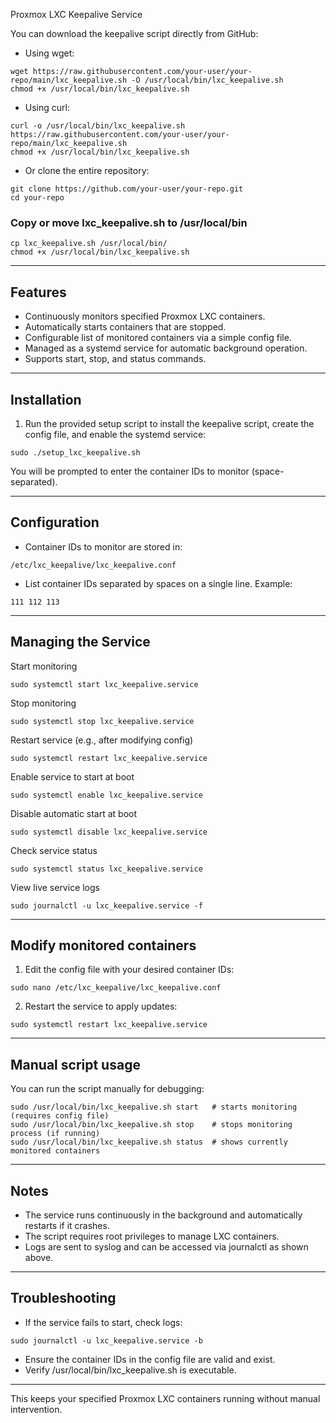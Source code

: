 Proxmox LXC Keepalive Service

You can download the keepalive script directly from GitHub:

- Using wget:
```
wget https://raw.githubusercontent.com/your-user/your-repo/main/lxc_keepalive.sh -O /usr/local/bin/lxc_keepalive.sh
chmod +x /usr/local/bin/lxc_keepalive.sh
```
- Using curl:
```
curl -o /usr/local/bin/lxc_keepalive.sh https://raw.githubusercontent.com/your-user/your-repo/main/lxc_keepalive.sh
chmod +x /usr/local/bin/lxc_keepalive.sh
```
- Or clone the entire repository:
```
git clone https://github.com/your-user/your-repo.git
cd your-repo
```
### Copy or move lxc_keepalive.sh to /usr/local/bin
```
cp lxc_keepalive.sh /usr/local/bin/
chmod +x /usr/local/bin/lxc_keepalive.sh
```
---

## Features

- Continuously monitors specified Proxmox LXC containers.
- Automatically starts containers that are stopped.
- Configurable list of monitored containers via a simple config file.
- Managed as a systemd service for automatic background operation.
- Supports start, stop, and status commands.

---

## Installation

1. Run the provided setup script to install the keepalive script, create the config file, and enable the systemd service:
```
sudo ./setup_lxc_keepalive.sh
```
You will be prompted to enter the container IDs to monitor (space-separated).

---

## Configuration

- Container IDs to monitor are stored in:
```
/etc/lxc_keepalive/lxc_keepalive.conf
```
- List container IDs separated by spaces on a single line. Example:
```
111 112 113
```
---

## Managing the Service

Start monitoring
```
sudo systemctl start lxc_keepalive.service
```
Stop monitoring
```
sudo systemctl stop lxc_keepalive.service
```
Restart service (e.g., after modifying config)
```
sudo systemctl restart lxc_keepalive.service
```
Enable service to start at boot
```
sudo systemctl enable lxc_keepalive.service
```
Disable automatic start at boot
```
sudo systemctl disable lxc_keepalive.service
```
Check service status
```
sudo systemctl status lxc_keepalive.service
```
View live service logs
```
sudo journalctl -u lxc_keepalive.service -f
```
---

## Modify monitored containers

1. Edit the config file with your desired container IDs:
```
sudo nano /etc/lxc_keepalive/lxc_keepalive.conf
```
2. Restart the service to apply updates:
```
sudo systemctl restart lxc_keepalive.service
```
---

## Manual script usage

You can run the script manually for debugging:
```
sudo /usr/local/bin/lxc_keepalive.sh start   # starts monitoring (requires config file)
sudo /usr/local/bin/lxc_keepalive.sh stop    # stops monitoring process (if running)
sudo /usr/local/bin/lxc_keepalive.sh status  # shows currently monitored containers
```
---

## Notes

- The service runs continuously in the background and automatically restarts if it crashes.
- The script requires root privileges to manage LXC containers.
- Logs are sent to syslog and can be accessed via journalctl as shown above.

---

## Troubleshooting

- If the service fails to start, check logs:
```
sudo journalctl -u lxc_keepalive.service -b
```
- Ensure the container IDs in the config file are valid and exist.
- Verify /usr/local/bin/lxc_keepalive.sh is executable.

---

This keeps your specified Proxmox LXC containers running without manual intervention.

